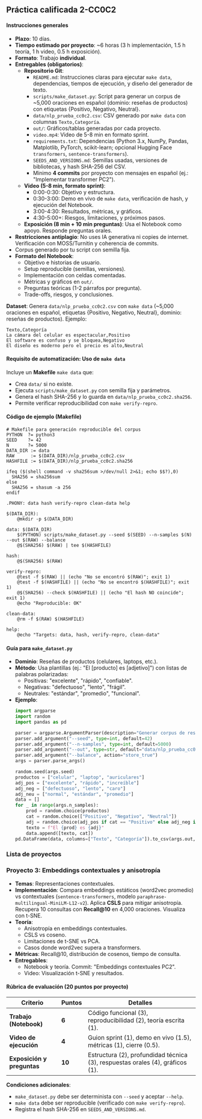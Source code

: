 ## **Práctica calificada 2-CC0C2**

#### **Instrucciones generales**
- **Plazo**: 10 días.
- **Tiempo estimado por proyecto**: ~6 horas (3 h implementación, 1.5 h teoría, 1 h video, 0.5 h exposición).
- **Formato**: Trabajo **individual**.
- **Entregables (obligatorios)**:
  - **Repositorio Git**:
    - `README.md`: Instrucciones claras para ejecutar `make data`, dependencias, tiempos de ejecución, y diseño del generador de texto.
    - `scripts/make_dataset.py`: Script para generar un corpus de ~5,000 oraciones en español (dominio: reseñas de productos) con etiquetas {Positivo, Negativo, Neutral}.
    - `data/nlp_prueba_cc0c2.csv`: CSV generado por `make data` con columnas `Texto,Categoría`.
    - `out/`: Gráficos/tablas generadas por cada proyecto.
    - `video.mp4`: Video de 5-8 min en formato sprint.
    - `requirements.txt`: Dependencias (Python 3.x, NumPy, Pandas, Matplotlib, PyTorch, scikit-learn; opcional Hugging Face `transformers`, `sentence-transformers`).
    - `SEEDS_AND_VERSIONS.md`: Semillas usadas, versiones de bibliotecas, y hash SHA-256 del CSV.
    - Mínimo **4 commits** por proyecto con mensajes en español (ej.: "Implementar transformer PC2").
  - **Video (5-8 min, formato sprint)**:
    - 0:00-0:30: Objetivo y estructura.
    - 0:30-3:00: Demo en vivo de `make data`, verificación de hash, y ejecución del Notebook.
    - 3:00-4:30: Resultados, métricas, y gráficos.
    - 4:30-5:00+: Riesgos, limitaciones, y próximos pasos.
  - **Exposición (8 min + 10 min preguntas)**: Usa el Notebook como apoyo. Responde preguntas orales.
- **Restricciones antiplagio**: No uses IA generativa ni copies de internet. Verificación con MOSS/Turnitin y coherencia de commits.
- Corpus generado por tu script con semilla fija.
- **Formato del Notebook**:
  - Objetivo e historias de usuario.
  - Setup reproducible (semillas, versiones).
  - Implementación con celdas comentadas.
  - Métricas y gráficos en `out/`.
  - Preguntas teóricas (1-2 párrafos por pregunta).
  - Trade-offs, riesgos, y conclusiones.

**Dataset**: Genera `data/nlp_prueba_cc0c2.csv` con `make data` (~5,000 oraciones en español, etiquetas {Positivo, Negativo, Neutral}, dominio: reseñas de productos). Ejemplo:
```
Texto,Categoría
La cámara del celular es espectacular,Positivo
El software es confuso y se bloquea,Negativo
El diseño es moderno pero el precio es alto,Neutral
```

#### **Requisito de automatización: Uso de `make data`**
Incluye un **Makefile**  `make data` que:
- Crea `data/` si no existe.
- Ejecuta `scripts/make_dataset.py` con semilla fija y parámetros.
- Genera el hash SHA-256 y lo guarda en `data/nlp_prueba_cc0c2.sha256`.
- Permite verificar reproducibilidad con `make verify-repro`.

#### Código de ejemplo (Makefile)
```make
# Makefile para generación reproducible del corpus
PYTHON  ?= python3
SEED    ?= 42
N       ?= 5000
DATA_DIR := data
RAW      := $(DATA_DIR)/nlp_prueba_cc0c2.csv
HASHFILE := $(DATA_DIR)/nlp_prueba_cc0c2.sha256

ifeq ($(shell command -v sha256sum >/dev/null 2>&1; echo $$?),0)
  SHA256 = sha256sum
else
  SHA256 = shasum -a 256
endif

.PHONY: data hash verify-repro clean-data help

$(DATA_DIR):
	@mkdir -p $(DATA_DIR)

data: $(DATA_DIR)
	$(PYTHON) scripts/make_dataset.py --seed $(SEED) --n-samples $(N) --out $(RAW) --balance
	@$(SHA256) $(RAW) | tee $(HASHFILE)

hash:
	@$(SHA256) $(RAW)

verify-repro:
	@test -f $(RAW) || (echo "No se encontró $(RAW)"; exit 1)
	@test -f $(HASHFILE) || (echo "No se encontró $(HASHFILE)"; exit 1)
	@$(SHA256) --check $(HASHFILE) || (echo "El hash NO coincide"; exit 1)
	@echo "Reproducible: OK"

clean-data:
	@rm -f $(RAW) $(HASHFILE)

help:
	@echo "Targets: data, hash, verify-repro, clean-data"
```

#### Guía para `make_dataset.py`
- **Dominio**: Reseñas de productos (celulares, laptops, etc.).
- **Método**: Usa plantillas (ej.: "El [producto] es [adjetivo]") con listas de palabras polarizadas:
  - Positivas: "excelente", "rápido", "confiable".
  - Negativas: "defectuoso", "lento", "frágil".
  - Neutrales: "estándar", "promedio", "funcional".
- **Ejemplo**:
  ```python
  import argparse
  import random
  import pandas as pd

  parser = argparse.ArgumentParser(description="Generar corpus de reseñas")
  parser.add_argument("--seed", type=int, default=42)
  parser.add_argument("--n-samples", type=int, default=5000)
  parser.add_argument("--out", type=str, default="data/nlp_prueba_cc0c2.csv")
  parser.add_argument("--balance", action="store_true")
  args = parser.parse_args()

  random.seed(args.seed)
  productos = ["celular", "laptop", "auriculares"]
  adj_pos = ["excelente", "rápido", "increíble"]
  adj_neg = ["defectuoso", "lento", "caro"]
  adj_neu = ["normal", "estándar", "promedio"]
  data = []
  for _ in range(args.n_samples):
      prod = random.choice(productos)
      cat = random.choice(["Positivo", "Negativo", "Neutral"])
      adj = random.choice(adj_pos if cat == "Positivo" else adj_neg if cat == "Negativo" else adj_neu)
      texto = f"El {prod} es {adj}"
      data.append([texto, cat])
  pd.DataFrame(data, columns=["Texto", "Categoría"]).to_csv(args.out, index=False)
  ```

### **Lista de proyectos**
### **Proyecto 3: Embeddings contextuales y anisotropía**
- **Temas**: Representaciones contextuales.
- **Implementación**: Compara embeddings estáticos (word2vec promedio) vs contextuales (`sentence-transformers`, modelo `paraphrase-multilingual-MiniLM-L12-v2`). Aplica **CSLS** para mitigar anisotropía. Recupera 10 consultas con **Recall@10** en 4,000 oraciones. Visualiza con t-SNE.
- **Teoría**:
  - Anisotropía en embeddings contextuales.
  - CSLS vs coseno.
  - Limitaciones de t-SNE vs PCA.
  - Casos donde word2vec supera a transformers.
- **Métricas**: Recall@10, distribución de cosenos, tiempo de consulta.
- **Entregables**:
  - Notebook y teoría. Commit: "Embeddings contextuales PC2".
  - Video: Visualización t-SNE y resultados.

#### **Rúbrica de evaluación (20 puntos por proyecto)**

| **Criterio**               | **Puntos** | **Detalles**                                                                 |
| -------------------------- | ---------- | ---------------------------------------------------------------------------- |
| **Trabajo (Notebook)**     | **6**      | Código funcional (3), reproducibilidad (2), teoría escrita (1).              |
| **Video de ejecución**     | **4**      | Guion sprint (1), demo en vivo (1.5), métricas (1), cierre (0.5).            |
| **Exposición y preguntas** | **10**     | Estructura (2), profundidad técnica (3), respuestas orales (4), gráficos (1). |

**Condiciones adicionales**:
- `make_dataset.py` debe ser determinista con `--seed` y aceptar `--help`.
- `make data` debe ser reproducible (verificado con `make verify-repro`).
- Registra el hash SHA-256 en `SEEDS_AND_VERSIONS.md`.